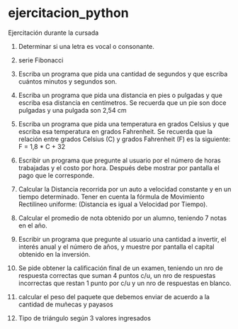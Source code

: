 # ejercitacion_python
Ejercitación durante la cursada

1) Determinar si una letra es vocal o consonante.

2) serie Fibonacci

3) Escriba un programa que pida una cantidad de segundos y
   que escriba cuántos minutos y segundos son.

4) Escriba un programa que pida una distancia en pies o pulgadas y que
   escriba esa distancia en centímetros. 
   Se recuerda que un pie son doce pulgadas y una pulgada son 2,54 cm

5) Escriba un programa que pida una temperatura en grados Celsius y que escriba 
   esa temperatura en grados Fahrenheit. Se recuerda que la relación entre grados 
   Celsius (C) y grados Fahrenheit (F) es la siguiente: F = 1,8 * C + 32

6) Escribir un programa que pregunte al usuario por el número de horas trabajadas y
   el costo por hora. Después debe mostrar por pantalla el pago que le corresponde.

7) Calcular la Distancia recorrida por un auto a velocidad constante y en un tiempo 
   determinado. Tener en cuenta la fórmula de Movimiento Rectilíneo uniforme: 
   (Distancia es igual a Velocidad por Tiempo).

8) Calcular el promedio de nota obtenido por un alumno, teniendo 7 notas en el año.

9) Escribir un programa que pregunte al usuario una cantidad a invertir, el interés 
   anual y el número de años, y muestre por pantalla el capital obtenido en la 
   inversión.

10) Se pide obtener la calificación final de un examen, teniendo un 
    nro de respuesta correctas que suman 4 puntos c/u, 
    un nro de respuestas incorrectas que restan 1 punto por c/u y 
    un nro de respuestas en blanco.

11) calcular el peso del paquete que debemos enviar de acuerdo a la cantidad de muñecas y payasos

12) Tipo de triángulo según 3 valores ingresados
